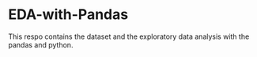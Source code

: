 # EDA-with-Pandas
This respo contains the dataset and the exploratory data analysis with the pandas and python.
